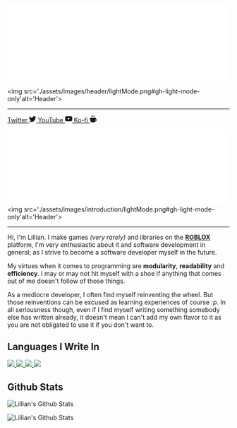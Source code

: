 <!-- Headers -->
<img src='./assets/images/header/darkMode.png#gh-dark-mode-only' alt='Header'> <!-- Dark Mode -->

<img src='./assets/images/header/lightMode.png#gh-light-mode-only'alt='Header'> <!-- Light Mode -->

---

<!-- Links -->

<!-- Twitter -->
<a href='https://twitter.com/lillianskull'>
Twitter
<svg xmlns="http://www.w3.org/2000/svg" width="16" height="16" fill="currentColor" viewBox="0 0 16 16">
  <path d="M5.026 15c6.038 0 9.341-5.003 9.341-9.334 0-.14 0-.282-.006-.422A6.685 6.685 0 0 0 16 3.542a6.658 6.658 0 0 1-1.889.518 3.301 3.301 0 0 0 1.447-1.817 6.533 6.533 0 0 1-2.087.793A3.286 3.286 0 0 0 7.875 6.03a9.325 9.325 0 0 1-6.767-3.429 3.289 3.289 0 0 0 1.018 4.382A3.323 3.323 0 0 1 .64 6.575v.045a3.288 3.288 0 0 0 2.632 3.218 3.203 3.203 0 0 1-.865.115 3.23 3.23 0 0 1-.614-.057 3.283 3.283 0 0 0 3.067 2.277A6.588 6.588 0 0 1 .78 13.58a6.32 6.32 0 0 1-.78-.045A9.344 9.344 0 0 0 5.026 15z"/>
</svg>
</a> 

<!-- YouTube -->
<a href='https://youtube.com/channel/UCbOB8jlGbl_znC1V50pAMYg'>
YouTube
<svg xmlns="http://www.w3.org/2000/svg" width="16" height="16" fill="currentColor" viewBox="0 0 16 16">
  <path d="M8.051 1.999h.089c.822.003 4.987.033 6.11.335a2.01 2.01 0 0 1 1.415 1.42c.101.38.172.883.22 1.402l.01.104.022.26.008.104c.065.914.073 1.77.074 1.957v.075c-.001.194-.01 1.108-.082 2.06l-.008.105-.009.104c-.05.572-.124 1.14-.235 1.558a2.007 2.007 0 0 1-1.415 1.42c-1.16.312-5.569.334-6.18.335h-.142c-.309 0-1.587-.006-2.927-.052l-.17-.006-.087-.004-.171-.007-.171-.007c-1.11-.049-2.167-.128-2.654-.26a2.007 2.007 0 0 1-1.415-1.419c-.111-.417-.185-.986-.235-1.558L.09 9.82l-.008-.104A31.4 31.4 0 0 1 0 7.68v-.123c.002-.215.01-.958.064-1.778l.007-.103.003-.052.008-.104.022-.26.01-.104c.048-.519.119-1.023.22-1.402a2.007 2.007 0 0 1 1.415-1.42c.487-.13 1.544-.21 2.654-.26l.17-.007.172-.006.086-.003.171-.007A99.788 99.788 0 0 1 7.858 2h.193zM6.4 5.209v4.818l4.157-2.408L6.4 5.209z"/>
</svg>
</a>

<!-- Ko-fi -->
<a href='https://ko-fi.com/lillianskull'>
Ko-fi
<svg xmlns="http://www.w3.org/2000/svg" width="16" height="16" fill="currentColor" class="bi bi-cup-hot-fill" viewBox="0 0 16 16">
  <path fill-rule="evenodd" d="M.5 6a.5.5 0 0 0-.488.608l1.652 7.434A2.5 2.5 0 0 0 4.104 16h5.792a2.5 2.5 0 0 0 2.44-1.958l.131-.59a3 3 0 0 0 1.3-5.854l.221-.99A.5.5 0 0 0 13.5 6H.5ZM13 12.5a2.01 2.01 0 0 1-.316-.025l.867-3.898A2.001 2.001 0 0 1 13 12.5Z"/>
  <path d="m4.4.8-.003.004-.014.019a4.167 4.167 0 0 0-.204.31 2.327 2.327 0 0 0-.141.267c-.026.06-.034.092-.037.103v.004a.593.593 0 0 0 .091.248c.075.133.178.272.308.445l.01.012c.118.158.26.347.37.543.112.2.22.455.22.745 0 .188-.065.368-.119.494a3.31 3.31 0 0 1-.202.388 5.444 5.444 0 0 1-.253.382l-.018.025-.005.008-.002.002A.5.5 0 0 1 3.6 4.2l.003-.004.014-.019a4.149 4.149 0 0 0 .204-.31 2.06 2.06 0 0 0 .141-.267c.026-.06.034-.092.037-.103a.593.593 0 0 0-.09-.252A4.334 4.334 0 0 0 3.6 2.8l-.01-.012a5.099 5.099 0 0 1-.37-.543A1.53 1.53 0 0 1 3 1.5c0-.188.065-.368.119-.494.059-.138.134-.274.202-.388a5.446 5.446 0 0 1 .253-.382l.025-.035A.5.5 0 0 1 4.4.8Zm3 0-.003.004-.014.019a4.167 4.167 0 0 0-.204.31 2.327 2.327 0 0 0-.141.267c-.026.06-.034.092-.037.103v.004a.593.593 0 0 0 .091.248c.075.133.178.272.308.445l.01.012c.118.158.26.347.37.543.112.2.22.455.22.745 0 .188-.065.368-.119.494a3.31 3.31 0 0 1-.202.388 5.444 5.444 0 0 1-.253.382l-.018.025-.005.008-.002.002A.5.5 0 0 1 6.6 4.2l.003-.004.014-.019a4.149 4.149 0 0 0 .204-.31 2.06 2.06 0 0 0 .141-.267c.026-.06.034-.092.037-.103a.593.593 0 0 0-.09-.252A4.334 4.334 0 0 0 6.6 2.8l-.01-.012a5.099 5.099 0 0 1-.37-.543A1.53 1.53 0 0 1 6 1.5c0-.188.065-.368.119-.494.059-.138.134-.274.202-.388a5.446 5.446 0 0 1 .253-.382l.025-.035A.5.5 0 0 1 7.4.8Zm3 0-.003.004-.014.019a4.077 4.077 0 0 0-.204.31 2.337 2.337 0 0 0-.141.267c-.026.06-.034.092-.037.103v.004a.593.593 0 0 0 .091.248c.075.133.178.272.308.445l.01.012c.118.158.26.347.37.543.112.2.22.455.22.745 0 .188-.065.368-.119.494a3.198 3.198 0 0 1-.202.388 5.385 5.385 0 0 1-.252.382l-.019.025-.005.008-.002.002A.5.5 0 0 1 9.6 4.2l.003-.004.014-.019a4.149 4.149 0 0 0 .204-.31 2.06 2.06 0 0 0 .141-.267c.026-.06.034-.092.037-.103a.593.593 0 0 0-.09-.252A4.334 4.334 0 0 0 9.6 2.8l-.01-.012a5.099 5.099 0 0 1-.37-.543A1.53 1.53 0 0 1 9 1.5c0-.188.065-.368.119-.494.059-.138.134-.274.202-.388a5.446 5.446 0 0 1 .253-.382l.025-.035A.5.5 0 0 1 10.4.8Z"/>
</svg>
</a>

<img src='./assets/images/introduction/darkMode.png#gh-dark-mode-only' alt='Header'> <!-- Dark Mode -->
<img src='./assets/images/introduction/lightMode.png#gh-light-mode-only'alt='Header'> <!-- Light Mode -->

---

Hi, I'm Lillian. I make games *(very rarely)* and libraries on the **[ROBLOX](https://www.roblox.com)** platform, I'm very enthusiastic about it and software development in general; as I strive to become a software developer myself in the future.

My virtues when it comes to programming are **modularity**, **readability** and **efficiency**. I may or may not hit myself with a shoe if anything that comes out of me doesn't follow of those things.

As a mediocre developer, I often find myself reinventing the wheel. But those reinventions can be excused as learning experiences of course *:p*. In all seriousness though, even if I find myself writing something somebody else has written already, it doesn't mean I can't add my own flavor to it as you are not obligated to use it if you don't want to.

## Languages I Write In

<a href='https://typescriptlang.org'><img src="https://cdn.jsdelivr.net/gh/devicons/devicon/icons/typescript/typescript-original.svg" width=32>
</a> <!-- Javascript -->
<a href='https://javascript.com'><img src="https://cdn.jsdelivr.net/gh/devicons/devicon/icons/javascript/javascript-original.svg" width=32>
</a> <!-- Javascript -->
<a href='https://lua.org'><img src="https://cdn.jsdelivr.net/gh/devicons/devicon/icons/lua/lua-original-wordmark.svg" width=32>
</a> <!-- Lua -->
<a href='https://python.org'><img src="https://cdn.jsdelivr.net/gh/devicons/devicon/icons/python/python-original.svg" width=32>
</a>

## Github Stats
![Lillian's Github Stats](https://github-readme-stats.vercel.app/api?username=lillianskull&show_icons=true&count_private=true&hide_border=true&title_color=ffffff&bg_color=0d1117&text_color=ffffff&icon_color=58a6ff#gh-dark-mode-only)

![Lillian's Github Stats](https://github-readme-stats.vercel.app/api?username=lillianskull&show_icons=true&count_private=true&hide_border=true&title_color=24292f&bg_color=ffffff&text_color=24292f&icon_color=58a6ff#gh-light-mode-only)
